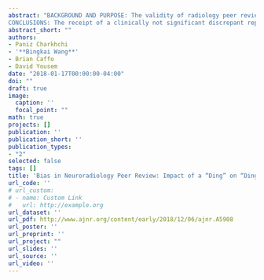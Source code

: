 ```yaml
---
abstract: "BACKGROUND AND PURPOSE: The validity of radiology peer review requires an unbiased assessment of studies in an environment that values the process. We assessed radiologists' behavior reviewing colleagues' reports. We hypothesized that when a radiologist receives a discrepant peer review, he is more likely to submit a discrepant review about another radiologist. \n\n
CONCLUSIONS: The receipt of a clinically not significant discrepant report leads to a greater likelihood of submitting a discrepant report. The motivation for such an increase should be explored for potential bias."
abstract_short: ""
authors:
- Paniz Charkhchi
- '**Bingkai Wang**'
- Brian Caffo
- David Yousem
date: "2018-01-17T00:00:00-04:00"
doi: ""
draft: true
image:
  caption: ''
  focal_point: ""
math: true
projects: []
publication: ''
publication_short: ''
publication_types:
- "2"
selected: false
tags: []
title: 'Bias in Neuroradiology Peer Review: Impact of a “Ding” on “Dinging” Others'
url_code: ''
# url_custom:
# - name: Custom Link
#   url: http://example.org
url_dataset: ''
url_pdf: http://www.ajnr.org/content/early/2018/12/06/ajnr.A5908
url_poster: ''
url_preprint: ''
url_project: ""
url_slides: ''
url_source: ''
url_video: ''
---
```

